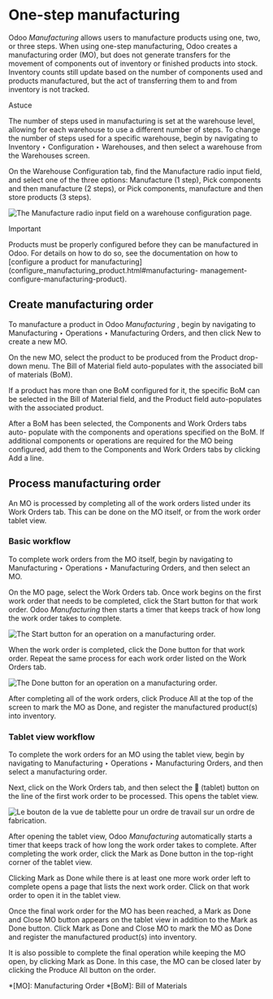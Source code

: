 # One-step manufacturing

Odoo _Manufacturing_ allows users to manufacture products using one, two, or
three steps. When using one-step manufacturing, Odoo creates a manufacturing
order (MO), but does not generate transfers for the movement of components out
of inventory or finished products into stock. Inventory counts still update
based on the number of components used and products manufactured, but the act
of transferring them to and from inventory is not tracked.

Astuce

The number of steps used in manufacturing is set at the warehouse level,
allowing for each warehouse to use a different number of steps. To change the
number of steps used for a specific warehouse, begin by navigating to
Inventory ‣ Configuration ‣ Warehouses, and then select a warehouse from the
Warehouses screen.

On the Warehouse Configuration tab, find the Manufacture radio input field,
and select one of the three options: Manufacture (1 step), Pick components and
then manufacture (2 steps), or Pick components, manufacture and then store
products (3 steps).

![The Manufacture radio input field on a warehouse configuration
page.](../../../../_images/manufacturing-type.png)

Important

Products must be properly configured before they can be manufactured in Odoo.
For details on how to do so, see the documentation on how to [configure a
product for manufacturing](configure_manufacturing_product.html#manufacturing-
management-configure-manufacturing-product).

## Create manufacturing order

To manufacture a product in Odoo _Manufacturing_ , begin by navigating to
Manufacturing ‣ Operations ‣ Manufacturing Orders, and then click New to
create a new MO.

On the new MO, select the product to be produced from the Product drop-down
menu. The Bill of Material field auto-populates with the associated bill of
materials (BoM).

If a product has more than one BoM configured for it, the specific BoM can be
selected in the Bill of Material field, and the Product field auto-populates
with the associated product.

After a BoM has been selected, the Components and Work Orders tabs auto-
populate with the components and operations specified on the BoM. If
additional components or operations are required for the MO being configured,
add them to the Components and Work Orders tabs by clicking Add a line.

## Process manufacturing order

An MO is processed by completing all of the work orders listed under its Work
Orders tab. This can be done on the MO itself, or from the work order tablet
view.

### Basic workflow

To complete work orders from the MO itself, begin by navigating to
Manufacturing ‣ Operations ‣ Manufacturing Orders, and then select an MO.

On the MO page, select the Work Orders tab. Once work begins on the first work
order that needs to be completed, click the Start button for that work order.
Odoo _Manufacturing_ then starts a timer that keeps track of how long the work
order takes to complete.

![The Start button for an operation on a manufacturing
order.](../../../../_images/start-button.png)

When the work order is completed, click the Done button for that work order.
Repeat the same process for each work order listed on the Work Orders tab.

![The Done button for an operation on a manufacturing
order.](../../../../_images/done-button.png)

After completing all of the work orders, click Produce All at the top of the
screen to mark the MO as Done, and register the manufactured product(s) into
inventory.

### Tablet view workflow

To complete the work orders for an MO using the tablet view, begin by
navigating to Manufacturing ‣ Operations ‣ Manufacturing Orders, and then
select a manufacturing order.

Next, click on the Work Orders tab, and then select the 📱 (tablet) button on
the line of the first work order to be processed. This opens the tablet view.

![Le bouton de la vue de tablette pour un ordre de travail sur un ordre de
fabrication.](../../../../_images/tablet-view-button1.png)

After opening the tablet view, Odoo _Manufacturing_ automatically starts a
timer that keeps track of how long the work order takes to complete. After
completing the work order, click the Mark as Done button in the top-right
corner of the tablet view.

Clicking Mark as Done while there is at least one more work order left to
complete opens a page that lists the next work order. Click on that work order
to open it in the tablet view.

Once the final work order for the MO has been reached, a Mark as Done and
Close MO button appears on the tablet view in addition to the Mark as Done
button. Click Mark as Done and Close MO to mark the MO as Done and register
the manufactured product(s) into inventory.

It is also possible to complete the final operation while keeping the MO open,
by clicking Mark as Done. In this case, the MO can be closed later by clicking
the Produce All button on the order.

  *[MO]: Manufacturing Order
  *[BoM]: Bill of Materials

